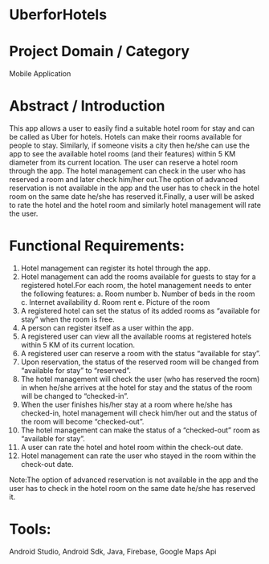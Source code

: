 # UberforHotels

# Project Domain / Category
Mobile Application

# Abstract / Introduction
This app allows a user to easily find a suitable hotel room for stay and can be called as Uber for hotels. Hotels can make their rooms available for people to stay. Similarly, if someone visits a city then he/she can use the app to see the available hotel rooms (and their features) within 5 KM diameter from its current location. The user can reserve a hotel room through the app. The hotel management can check in the user who has reserved a room and later check him/her out.The option of advanced reservation is not available in the app and the user has to check in the hotel room on the same date he/she has reserved it.Finally, a user will be asked to rate the hotel and the hotel room and similarly hotel management will rate the user. 

# Functional Requirements:

1.	Hotel management can register its hotel through the app. 
2.	Hotel management can add the rooms available for guests to stay for a registered hotel.For each room, the hotel management needs to enter the following features:
a.	Room number
b.	Number of beds in the room
c.	Internet availability
d.	Room rent
e.	Picture of the room
3.	A registered hotel can set the status of its added rooms as “available for stay” when the room is free.
4.	A person can register itself as a user within the app. 
5.	A registered user can view all the available rooms at registered hotels within 5 KM of its current location.
6.	A registered user can reserve a room with the status “available for stay”.
7.	Upon reservation, the status of the reserved room will be changed from “available for stay” to “reserved”.
8.	The hotel management will check the user (who has reserved the room) in when he/she arrives at the hotel for stay and the status of the room will be changed to “checked-in”.
9.	When the user finishes his/her stay at a room where he/she has checked-in, hotel management will check him/her out and the status of the room will become “checked-out”.
10.	The hotel management can make the status of a “checked-out” room as “available for stay”.
11.	A user can rate the hotel and hotel room within the check-out date.
12.	Hotel management can rate the user who stayed in the room within the check-out date.

Note:The option of advanced reservation is not available in the app and the user has to check in the hotel room on the same date he/she has reserved it.
# Tools:
Android Studio, Android Sdk, Java, Firebase, Google Maps Api

